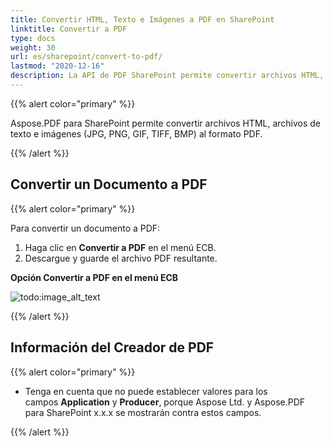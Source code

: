 ```yaml
---
title: Convertir HTML, Texto e Imágenes a PDF en SharePoint
linktitle: Convertir a PDF
type: docs
weight: 30
url: es/sharepoint/convert-to-pdf/
lastmod: "2020-12-16"
description: La API de PDF SharePoint permite convertir archivos HTML, archivos de texto e imágenes (JPG, PNG, GIF, TIFF, BMP) al formato PDF.
---
```


{{% alert color="primary" %}}

Aspose.PDF para SharePoint permite convertir archivos HTML, archivos de texto e imágenes (JPG, PNG, GIF, TIFF, BMP) al formato PDF.

{{% /alert %}}


## **Convertir un Documento a PDF**

{{% alert color="primary" %}}

Para convertir un documento a PDF:

1. Haga clic en **Convertir a PDF** en el menú ECB.
1. Descargue y guarde el archivo PDF resultante.

**Opción Convertir a PDF en el menú ECB**

![todo:image_alt_text](convert-to-pdf_1.jpg)

{{% /alert %}}

## **Información del Creador de PDF**

{{% alert color="primary" %}}

- Tenga en cuenta que no puede establecer valores para los campos **Application** y **Producer**, porque Aspose Ltd. y Aspose.PDF para SharePoint x.x.x se mostrarán contra estos campos. 

{{% /alert %}}